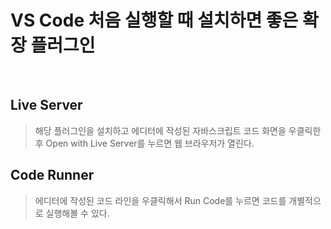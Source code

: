 # VS Code 처음 실행할 때 설치하면 좋은 확장 플러그인

<br />

## Live Server

> 해당 플러그인을 설치하고 에디터에 작성된 자바스크립트 코드 화면을 우클릭한 후 Open with Live Server를 누르면 웹 브라우저가 열린다.

## Code Runner

> 에디터에 작성된 코드 라인을 우클릭해서 Run Code를 누르면 코드를 개별적으로 실행해볼 수 있다.
